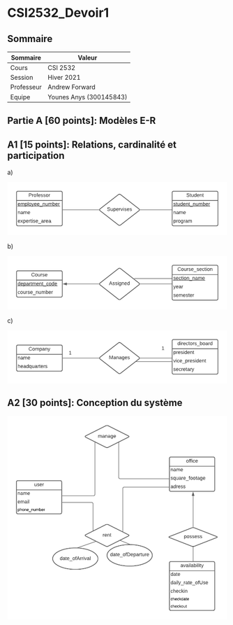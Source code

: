 # CSI2532_Devoir1

## Sommaire

| Sommaire | Valeur |
| --- | --- |
| Cours | CSI 2532 |
| Session | Hiver 2021 |
| Professeur | Andrew Forward |
| Equipe | Younes Anys (300145843) |

## Partie A [60 points]: Modèles E-R
## A1 [15 points]: Relations, cardinalité et participation

a)

![image](assets/A1a.png)

b)

![image](assets/A1b.png)

c)

![image](assets/A1c.png)

## A2 [30 points]: Conception du système

![image](assets/A2.png)
